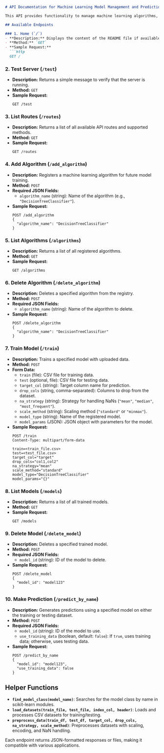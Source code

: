 ```markdown
# API Documentation for Machine Learning Model Management and Prediction

This API provides functionality to manage machine learning algorithms, train models, make predictions, and manage datasets. It includes endpoints for loading data, preprocessing, model training, and exporting predictions.

## Available Endpoints

### 1. Home (`/`)
- **Description:** Displays the content of the README file if available, rendered as HTML.
- **Method:** `GET`
- **Sample Request:**
  ```http
  GET /
  ```

### 2. Test Server (`/test`)
- **Description:** Returns a simple message to verify that the server is running.
- **Method:** `GET`
- **Sample Request:**
  ```http
  GET /test
  ```

### 3. List Routes (`/routes`)
- **Description:** Returns a list of all available API routes and supported methods.
- **Method:** `GET`
- **Sample Request:**
  ```http
  GET /routes
  ```

### 4. Add Algorithm (`/add_algorithm`)
- **Description:** Registers a machine learning algorithm for future model training.
- **Method:** `POST`
- **Required JSON Fields:**
  - `algorithm_name` (string): Name of the algorithm (e.g., `"DecisionTreeClassifier"`).
- **Sample Request:**
  ```
  POST /add_algorithm
  {
    "algorithm_name": "DecisionTreeClassifier"
  }
  ```

### 5. List Algorithms (`/algorithms`)
- **Description:** Returns a list of all registered algorithms.
- **Method:** `GET`
- **Sample Request:**
  ```http
  GET /algorithms
  ```

### 6. Delete Algorithm (`/delete_algorithm`)
- **Description:** Deletes a specified algorithm from the registry.
- **Method:** `POST`
- **Required JSON Fields:**
  - `algorithm_name` (string): Name of the algorithm to delete.
- **Sample Request:**
  ```
  POST /delete_algorithm
  {
    "algorithm_name": "DecisionTreeClassifier"
  }
  ```

### 7. Train Model (`/train`)
- **Description:** Trains a specified model with uploaded data.
- **Method:** `POST`
- **Form Data:**
  - `train` (file): CSV file for training data.
  - `test` (optional, file): CSV file for testing data.
  - `target_col` (string): Target column name for prediction.
  - `drop_cols` (string, comma-separated): Columns to drop from the dataset.
  - `na_strategy` (string): Strategy for handling NaNs (`"mean"`, `"median"`, `"most_frequent"`).
  - `scale_method` (string): Scaling method (`"standard"` or `"minmax"`).
  - `model_type` (string): Name of the registered model.
  - `model_params` (JSON): JSON object with parameters for the model.
- **Sample Request:**
  ```http
  POST /train
  Content-Type: multipart/form-data

  train=<train_file.csv>
  test=<test_file.csv>
  target_col="target"
  drop_cols="col1,col2"
  na_strategy="mean"
  scale_method="standard"
  model_type="DecisionTreeClassifier"
  model_params="{}"
  ```

### 8. List Models (`/models`)
- **Description:** Returns a list of all trained models.
- **Method:** `GET`
- **Sample Request:**
  ```http
  GET /models
  ```

### 9. Delete Model (`/delete_model`)
- **Description:** Deletes a specified trained model.
- **Method:** `POST`
- **Required JSON Fields:**
  - `model_id` (string): ID of the model to delete.
- **Sample Request:**
  ```
  POST /delete_model
  {
    "model_id": "model123"
  }
  ```

### 10. Make Prediction (`/predict_by_name`)
- **Description:** Generates predictions using a specified model on either the training or testing dataset.
- **Method:** `POST`
- **Required JSON Fields:**
  - `model_id` (string): ID of the model to use.
  - `use_training_data` (boolean, default: `false`): If `true`, uses training data; otherwise, uses testing data.
- **Sample Request:**
  ```
  POST /predict_by_name
  {
    "model_id": "model123",
    "use_training_data": false
  }
  ```

## Helper Functions

- **`find_model_class(model_name)`**: Searches for the model class by name in scikit-learn modules.
- **`load_datasets(train_file, test_file, index_col, header)`**: Loads and processes CSV datasets for training/testing.
- **`preprocess_data(train_df, test_df, target_col, drop_cols, na_strategy, scale_method)`**: Preprocesses datasets with scaling, encoding, and NaN handling.

Each endpoint returns JSON-formatted responses or files, making it compatible with various applications.
```